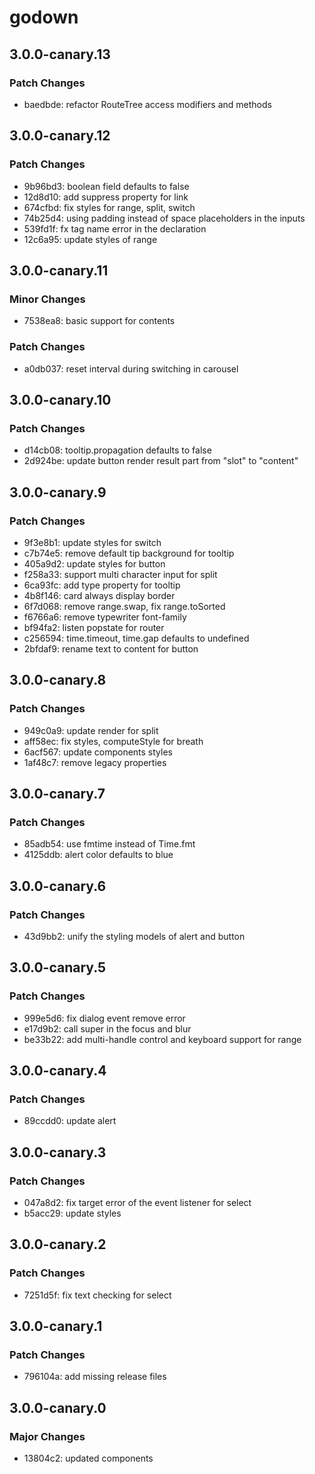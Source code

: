 # godown

## 3.0.0-canary.13

### Patch Changes

- baedbde: refactor RouteTree access modifiers and methods

## 3.0.0-canary.12

### Patch Changes

- 9b96bd3: boolean field defaults to false
- 12d8d10: add suppress property for link
- 674cfbd: fix styles for range, split, switch
- 74b25d4: using padding instead of space placeholders in the inputs
- 539fd1f: fx tag name error in the declaration
- 12c6a95: update styles of range

## 3.0.0-canary.11

### Minor Changes

- 7538ea8: basic support for contents

### Patch Changes

- a0db037: reset interval during switching in carousel

## 3.0.0-canary.10

### Patch Changes

- d14cb08: tooltip.propagation defaults to false
- 2d924be: update button render result part from "slot" to "content"

## 3.0.0-canary.9

### Patch Changes

- 9f3e8b1: update styles for switch
- c7b74e5: remove default tip background for tooltip
- 405a9d2: update styles for button
- f258a33: support multi character input for split
- 6ca93fc: add type property for tooltip
- 4b8f146: card always display border
- 6f7d068: remove range.swap, fix range.toSorted
- f6766a6: remove typewriter font-family
- bf94fa2: listen popstate for router
- c256594: time.timeout, time.gap defaults to undefined
- 2bfdaf9: rename text to content for button

## 3.0.0-canary.8

### Patch Changes

- 949c0a9: update render for split
- aff58ec: fix styles, computeStyle for breath
- 6acf567: update components styles
- 1af48c7: remove legacy properties

## 3.0.0-canary.7

### Patch Changes

- 85adb54: use fmtime instead of Time.fmt
- 4125ddb: alert color defaults to blue

## 3.0.0-canary.6

### Patch Changes

- 43d9bb2: unify the styling models of alert and button

## 3.0.0-canary.5

### Patch Changes

- 999e5d6: fix dialog event remove error
- e17d9b2: call super in the focus and blur
- be33b22: add multi-handle control and keyboard support for range

## 3.0.0-canary.4

### Patch Changes

- 89ccdd0: update alert

## 3.0.0-canary.3

### Patch Changes

- 047a8d2: fix target error of the event listener for select
- b5acc29: update styles

## 3.0.0-canary.2

### Patch Changes

- 7251d5f: fix text checking for select

## 3.0.0-canary.1

### Patch Changes

- 796104a: add missing release files

## 3.0.0-canary.0

### Major Changes

- 13804c2: updated components

